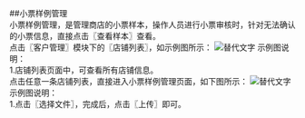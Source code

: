 ##小票样例管理  
小票样例管理，是管理商店的小票样本，操作人员进行小票审核时，针对无法确认的小票信息，直接点击〖查看样本〗查看。  
点击〖客户管理〗模块下的〖店铺列表〗，如示例图所示：
![替代文字](https://wt-prj.oss.aliyuncs.com/bb29cc203f8f4843a1487df5979023c2/c184dde0-cb30-4816-a561-cf9872ea677b.png)
示例图说明：  
1.店铺列表页面中，可查看所有店铺信息。  
点击任意一条店铺列表，直接进入小票样例管理页面，如下图所示：
![替代文字](https://wt-prj.oss.aliyuncs.com/bb29cc203f8f4843a1487df5979023c2/3148d4d6-cbed-409e-9871-ea227ea1e726.png)
示例图说明：  
1.点击〖选择文件〗，完成后，点击〖上传〗即可。  
